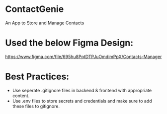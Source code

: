 # ContactGenie
An App to Store and Manage Contacts


# Used the below Figma Design:
https://www.figma.com/file/695hu8PptDTPJuOmdimPpX/Contacts-Manager

# Best Practices:
- Use seperate .gitignore files in backend & frontend with appropriate content.
- Use .env files to store secrets and credentials and make sure to add these files to gitignore.
